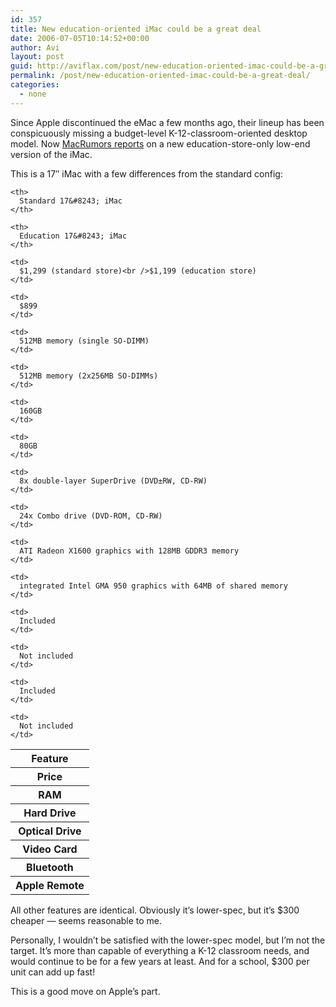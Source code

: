 ```yaml
---
id: 357
title: New education-oriented iMac could be a great deal
date: 2006-07-05T10:14:52+00:00
author: Avi
layout: post
guid: http://aviflax.com/post/new-education-oriented-imac-could-be-a-great-deal/
permalink: /post/new-education-oriented-imac-could-be-a-great-deal/
categories:
  - none
---
```

Since Apple discontinued the eMac a few months ago, their lineup has been conspicuously missing a budget-level K-12-classroom-oriented desktop model. Now [MacRumors reports](http://www.macrumors.com/pages/2006/07/20060705092627.shtml) on a new education-store-only low-end version of the iMac.

This is a 17&#8243; iMac with a few differences from the standard config:

<table>
  <tr>
    <th>
      Feature
    </th>
    
    <th>
      Standard 17&#8243; iMac
    </th>
    
    <th>
      Education 17&#8243; iMac
    </th>
  </tr>
  
  <tr>
    <th>
      Price
    </th>
    
    <td>
      $1,299 (standard store)<br />$1,199 (education store)
    </td>
    
    <td>
      $899
    </td>
  </tr>
  
  <tr>
    <th>
      RAM
    </th>
    
    <td>
      512MB memory (single SO-DIMM)
    </td>
    
    <td>
      512MB memory (2x256MB SO-DIMMs)
    </td>
  </tr>
  
  <tr>
    <th>
      Hard Drive
    </th>
    
    <td>
      160GB
    </td>
    
    <td>
      80GB
    </td>
  </tr>
  
  <tr>
    <th>
      Optical Drive
    </th>
    
    <td>
      8x double-layer SuperDrive (DVD±RW, CD-RW)
    </td>
    
    <td>
      24x Combo drive (DVD-ROM, CD-RW)
    </td>
  </tr>
  
  <tr>
    <th>
      Video Card
    </th>
    
    <td>
      ATI Radeon X1600 graphics with 128MB GDDR3 memory
    </td>
    
    <td>
      integrated Intel GMA 950 graphics with 64MB of shared memory
    </td>
  </tr>
  
  <tr>
    <th>
      Bluetooth
    </th>
    
    <td>
      Included
    </td>
    
    <td>
      Not included
    </td>
  </tr>
  
  <tr>
    <th>
      Apple Remote
    </th>
    
    <td>
      Included
    </td>
    
    <td>
      Not included
    </td>
  </tr>
</table>

All other features are identical. Obviously it&#8217;s lower-spec, but it&#8217;s $300 cheaper &#8212; seems reasonable to me.

Personally, I wouldn&#8217;t be satisfied with the lower-spec model, but I&#8217;m not the target. It&#8217;s more than capable of everything a K-12 classroom needs, and would continue to be for a few years at least. And for a school, $300 per unit can add up fast!

This is a good move on Apple&#8217;s part.